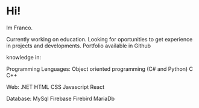 # Hi!
Im Franco.

Currently working on education.
Looking for oportunities to get experience in projects and developments.
Portfolio available in Github

knowledge in:

Programming Lenguages:
  Object oriented programming (C# and Python)
  C
  C++

Web:
  .NET
  HTML CSS
  Javascript
  React

Database:
  MySql
  Firebase
  Firebird
  MariaDb
